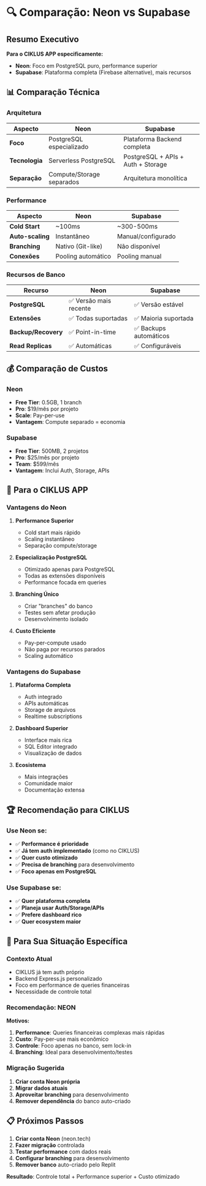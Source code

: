 # 🔍 Comparação: Neon vs Supabase

## Resumo Executivo

**Para o CIKLUS APP especificamente:**

- **Neon**: Foco em PostgreSQL puro, performance superior
- **Supabase**: Plataforma completa (Firebase alternative), mais recursos

## 📊 Comparação Técnica

### **Arquitetura**
| Aspecto | Neon | Supabase |
|---------|------|----------|
| **Foco** | PostgreSQL especializado | Plataforma Backend completa |
| **Tecnologia** | Serverless PostgreSQL | PostgreSQL + APIs + Auth + Storage |
| **Separação** | Compute/Storage separados | Arquitetura monolítica |

### **Performance**
| Aspecto | Neon | Supabase |
|---------|------|----------|
| **Cold Start** | ~100ms | ~300-500ms |
| **Auto-scaling** | Instantâneo | Manual/configurado |
| **Branching** | Nativo (Git-like) | Não disponível |
| **Conexões** | Pooling automático | Pooling manual |

### **Recursos de Banco**
| Recurso | Neon | Supabase |
|---------|------|----------|
| **PostgreSQL** | ✅ Versão mais recente | ✅ Versão estável |
| **Extensões** | ✅ Todas suportadas | ✅ Maioria suportada |
| **Backup/Recovery** | ✅ Point-in-time | ✅ Backups automáticos |
| **Read Replicas** | ✅ Automáticas | ✅ Configuráveis |

## 💰 Comparação de Custos

### **Neon**
- **Free Tier**: 0.5GB, 1 branch
- **Pro**: $19/mês por projeto
- **Scale**: Pay-per-use
- **Vantagem**: Compute separado = economia

### **Supabase**
- **Free Tier**: 500MB, 2 projetos
- **Pro**: $25/mês por projeto
- **Team**: $599/mês
- **Vantagem**: Inclui Auth, Storage, APIs

## 🎯 **Para o CIKLUS APP**

### **Vantagens do Neon**
1. **Performance Superior**
   - Cold start mais rápido
   - Scaling instantâneo
   - Separação compute/storage

2. **Especialização PostgreSQL**
   - Otimizado apenas para PostgreSQL
   - Todas as extensões disponíveis
   - Performance focada em queries

3. **Branching Único**
   - Criar "branches" do banco
   - Testes sem afetar produção
   - Desenvolvimento isolado

4. **Custo Eficiente**
   - Pay-per-compute usado
   - Não paga por recursos parados
   - Scaling automático

### **Vantagens do Supabase**
1. **Plataforma Completa**
   - Auth integrado
   - APIs automáticas
   - Storage de arquivos
   - Realtime subscriptions

2. **Dashboard Superior**
   - Interface mais rica
   - SQL Editor integrado
   - Visualização de dados

3. **Ecosistema**
   - Mais integrações
   - Comunidade maior
   - Documentação extensa

## 🏆 **Recomendação para CIKLUS**

### **Use Neon se:**
- ✅ **Performance é prioridade**
- ✅ **Já tem auth implementado** (como no CIKLUS)
- ✅ **Quer custo otimizado**
- ✅ **Precisa de branching** para desenvolvimento
- ✅ **Foco apenas em PostgreSQL**

### **Use Supabase se:**
- ✅ **Quer plataforma completa**
- ✅ **Planeja usar Auth/Storage/APIs**
- ✅ **Prefere dashboard rico**
- ✅ **Quer ecosystem maior**

## 🎯 **Para Sua Situação Específica**

### **Contexto Atual**
- CIKLUS já tem auth próprio
- Backend Express.js personalizado
- Foco em performance de queries financeiras
- Necessidade de controle total

### **Recomendação: NEON**

**Motivos:**
1. **Performance**: Queries financeiras complexas mais rápidas
2. **Custo**: Pay-per-use mais econômico
3. **Controle**: Foco apenas no banco, sem lock-in
4. **Branching**: Ideal para desenvolvimento/testes

### **Migração Sugerida**
1. **Criar conta Neon própria**
2. **Migrar dados atuais**
3. **Aproveitar branching** para desenvolvimento
4. **Remover dependência** do banco auto-criado

## 📋 **Próximos Passos**

1. **Criar conta Neon** (neon.tech)
2. **Fazer migração** controlada
3. **Testar performance** com dados reais
4. **Configurar branching** para desenvolvimento
5. **Remover banco** auto-criado pelo Replit

**Resultado**: Controle total + Performance superior + Custo otimizado
